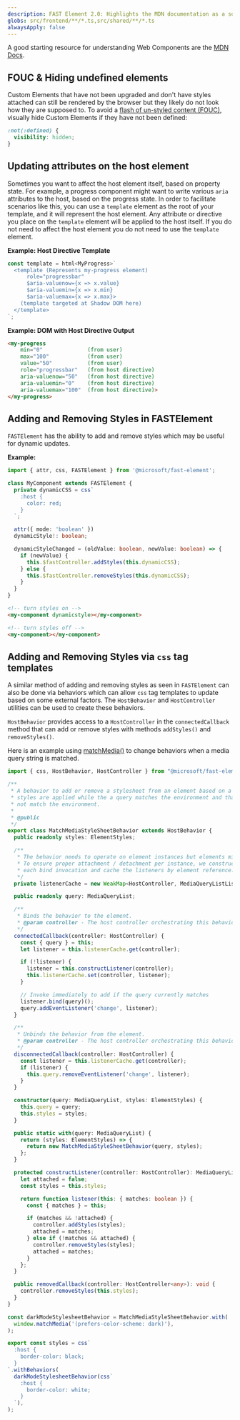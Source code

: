 ```yaml
---
description: FAST Element 2.0: Highlights the MDN documentation as a solid resource for understanding Web Components. It then addresses how to prevent a flash of unstyled content (FOUC) by hiding elements that are not yet defined in the DOM, using the :not(:defined) { visibility: hidden; } CSS rule. Next, it explains how to update attributes on a host element by utilizing a <template> tag as the root of a FAST template, allowing you to place attributes and directives directly on the host itself.  After covering host element configuration, the content shows how to dynamically add or remove styles in a FASTElement using the $fastController, which accepts style objects generated by the css tagged template. A second approach demonstrates how behaviors can manage the addition or removal of styles based on external factors such as media queries. By creating a HostBehavior that listens for changes in a MediaQueryList, the behavior can attach or detach styles depending on the query match status, providing a flexible method for adapting component styles dynamically at runtime.
globs: src/frontend/**/*.ts,src/shared/**/*.ts
alwaysApply: false
---
```

A good starting resource for understanding Web Components are the [MDN Docs](mdc:mcp-fabric-ux-system/mcp-fabric-ux-system/mcp-fabric-ux-system/farm/farm/farm/farm/farm/farm/farm/farm/https:/developer.mozilla.org/en-US/docs/Web/API/Web_Components).

## FOUC & Hiding undefined elements

Custom Elements that have not been upgraded and don't have styles attached can still be rendered by the browser but they likely do not look how they are supposed to. To avoid a [flash of un-styled content (FOUC)](mdc:mcp-fabric-ux-system/mcp-fabric-ux-system/mcp-fabric-ux-system/farm/farm/farm/farm/farm/farm/farm/farm/https:/webkit.org/blog/66/the-fouc-problem), visually hide Custom Elements if they have not been defined:

```css
:not(:defined) {
  visibility: hidden;
}
```

## Updating attributes on the host element

Sometimes you want to affect the host element itself, based on property state. For example, a progress component might want to write various `aria` attributes to the host, based on the progress state. In order to facilitate scenarios like this, you can use a `template` element as the root of your template, and it will represent the host element. Any attribute or directive you place on the `template` element will be applied to the host itself. If you do not need to affect the host element you do not need to use the `template` element.

**Example: Host Directive Template**

```ts
const template = html<MyProgress>`
  <template (Represents my-progress element)
      role="progressbar"
      $aria-valuenow={x => x.value}
      $aria-valuemin={x => x.min}
      $aria-valuemax={x => x.max}>
    (template targeted at Shadow DOM here)
  </template>
`;
```

**Example: DOM with Host Directive Output**

```html
<my-progress
    min="0"              (from user)
    max="100"            (from user)
    value="50"           (from user)
    role="progressbar"   (from host directive)
    aria-valuenow="50"   (from host directive)
    aria-valuemin="0"    (from host directive)
    aria-valuemax="100"  (from host directive)>
</my-progress>
```

## Adding and Removing Styles in FASTElement

`FASTElement` has the ability to add and remove styles which may be useful for dynamic updates.

**Example:**
```ts
import { attr, css, FASTElement } from '@microsoft/fast-element';

class MyComponent extends FASTElement {
  private dynamicCSS = css`
    :host {
      color: red;
    }
  `;

  attr({ mode: 'boolean' })
  dynamicStyle!: boolean;

  dynamicStyleChanged = (oldValue: boolean, newValue: boolean) => {
    if (newValue) {
      this.$fastController.addStyles(this.dynamicCSS);
    } else {
      this.$fastController.removeStyles(this.dynamicCSS);
    }
  }
}
```

```html
<!-- turn styles on -->
<my-component dynamicstyle></my-component>

<!-- turn styles off -->
<my-component></my-component>
```

## Adding and Removing Styles via `css` tag templates

A similar method of adding and removing styles as seen in `FASTElement` can also be done via behaviors which can allow `css` tag templates to update based on some external factors. The `HostBehavior` and `HostController` utilities can be used to create these behaviors.

`HostBehavior` provides access to a `HostController` in the `connectedCallback` method that can add or remove styles with methods `addStyles()` and `removeStyles()`.

Here is an example using [matchMedia()](mdc:mcp-fabric-ux-system/mcp-fabric-ux-system/mcp-fabric-ux-system/farm/farm/farm/farm/farm/farm/farm/farm/https:/developer.mozilla.org/en-US/docs/Web/API/Window/matchMedia) to change behaviors when a media query string is matched.

```ts
import { css, HostBehavior, HostController } from "@microsoft/fast-element";

/**
 * A behavior to add or remove a stylesheet from an element based on a media query. The behavior ensures that
 * styles are applied while the a query matches the environment and that styles are not applied if the query does
 * not match the environment.
 *
 * @public
 */
export class MatchMediaStyleSheetBehavior extends HostBehavior {
  public readonly styles: ElementStyles;

  /**
   * The behavior needs to operate on element instances but elements might share a behavior instance.
   * To ensure proper attachment / detachment per instance, we construct a listener for
   * each bind invocation and cache the listeners by element reference.
   */
  private listenerCache = new WeakMap<HostController, MediaQueryListListener>();

  public readonly query: MediaQueryList;

  /**
   * Binds the behavior to the element.
   * @param controller - The host controller orchestrating this behavior.
   */
  connectedCallback(controller: HostController) {
    const { query } = this;
    let listener = this.listenerCache.get(controller);

    if (!listener) {
      listener = this.constructListener(controller);
      this.listenerCache.set(controller, listener);
    }

    // Invoke immediately to add if the query currently matches
    listener.bind(query)();
    query.addEventListener('change', listener);
  }

  /**
   * Unbinds the behavior from the element.
   * @param controller - The host controller orchestrating this behavior.
   */
  disconnectedCallback(controller: HostController) {
    const listener = this.listenerCache.get(controller);
    if (listener) {
      this.query.removeEventListener('change', listener);
    }
  }

  constructor(query: MediaQueryList, styles: ElementStyles) {
    this.query = query;
    this.styles = styles;
  }

  public static with(query: MediaQueryList) {
    return (styles: ElementStyles) => {
      return new MatchMediaStyleSheetBehavior(query, styles);
    };
  }

  protected constructListener(controller: HostController): MediaQueryListListener {
    let attached = false;
    const styles = this.styles;

    return function listener(this: { matches: boolean }) {
      const { matches } = this;

      if (matches && !attached) {
        controller.addStyles(styles);
        attached = matches;
      } else if (!matches && attached) {
        controller.removeStyles(styles);
        attached = matches;
      }
    };
  }

  public removedCallback(controller: HostController<any>): void {
    controller.removeStyles(this.styles);
  }
}

const darkModeStylesheetBehavior = MatchMediaStyleSheetBehavior.with(
  window.matchMedia('(prefers-color-scheme: dark)'),
);

export const styles = css`
  :host {
    border-color: black;
  }
`.withBehaviors(
  darkModeStylesheetBehavior(css`
    :host {
      border-color: white;
    }
  `),
);
```